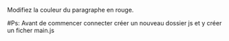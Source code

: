 Modifiez la couleur du paragraphe en rouge.


#Ps: Avant de commencer connecter créer un nouveau dossier js et y  créer un ficher main.js